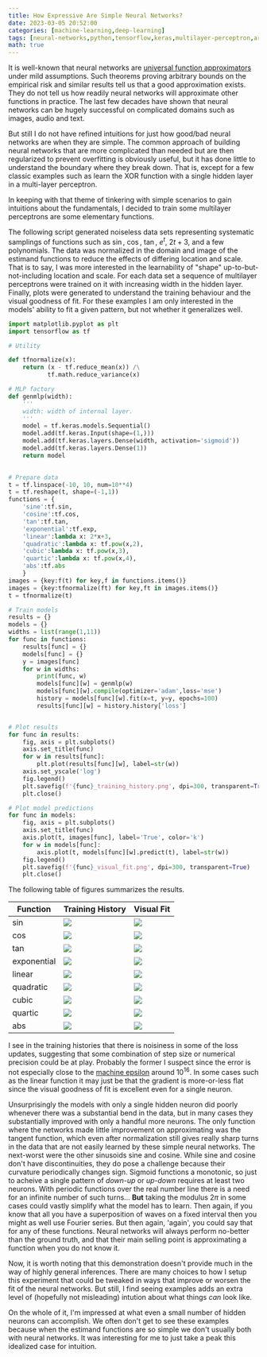 ```yaml
---
title: How Expressive Are Simple Neural Networks?
date: 2023-03-05 20:52:00
categories: [machine-learning,deep-learning]
tags: [neural-networks,python,tensorflow,keras,multilayer-perceptron,artificial-neural-networks,elementary-functions,learnability,machine-learning,elementary-functions,sine,cosine,tangent,exponential,linear,quadratic,cubic,quartic,absolution-value]
math: true
---
```


It is well-known that neural networks are [universal function approximators](https://en.wikipedia.org/wiki/Universal_approximation_theorem) under mild assumptions. Such theorems proving arbitrary bounds on the empirical risk and similar results tell us that a good approximation exists. They do not tell us how readily neural networks will approximate other functions in practice. The last few decades have shown that neural networks can be hugely successful on complicated domains such as images, audio and text. 

But still I do not have refined intuitions for just how good/bad neural networks are when they are simple. The common approach of building neural networks that are more complicated than needed but are then regularized to prevent overfitting is obviously useful, but it has done little to understand the boundary where they break down. That is, except for a few classic examples such as learn the XOR function with a single hidden layer in a multi-layer perceptron.

In keeping with that theme of tinkering with simple scenarios to gain intuitions about the fundamentals, I decided to train some multilayer perceptrons are some elementary functions.

The following script generated noiseless data sets representing systematic samplings of functions such as $\sin$, $\cos$, $\tan$, $e^t$, $2t+3$, and a few polynomials. The data was normalized in the domain and image of the estimand functions to reduce the effects of differing location and scale. That is to say, I was more interested in the learnability of "shape" up-to-but-not-including location and scale.  For each data set a sequence of multilayer perceptrons were trained on it with increasing width in the hidden layer. Finally, plots were generated to understand the training behaviour and the visual goodness of fit. For these examples I am only interested in the models' ability to fit a given pattern, but not whether it generalizes well. 


```python
import matplotlib.pyplot as plt
import tensorflow as tf

# Utility

def tfnormalize(x):
    return (x - tf.reduce_mean(x)) /\
           tf.math.reduce_variance(x)

# MLP factory
def genmlp(width):
    '''
    width: width of internal layer.
    '''
    model = tf.keras.models.Sequential()
    model.add(tf.keras.Input(shape=(1,)))
    model.add(tf.keras.layers.Dense(width, activation='sigmoid'))
    model.add(tf.keras.layers.Dense(1))
    return model
    

# Prepare data
t = tf.linspace(-10, 10, num=10**4)
t = tf.reshape(t, shape=(-1,1))
functions = {
    'sine':tf.sin,
    'cosine':tf.cos,
    'tan':tf.tan,
    'exponential':tf.exp,
    'linear':lambda x: 2*x+3,
    'quadratic':lambda x: tf.pow(x,2),
    'cubic':lambda x: tf.pow(x,3),
    'quartic':lambda x: tf.pow(x,4),
    'abs':tf.abs
    }
images = {key:f(t) for key,f in functions.items()}
images = {key:tfnormalize(ft) for key,ft in images.items()}
t = tfnormalize(t)

# Train models
results = {}
models = {}
widths = list(range(1,11))
for func in functions:
    results[func] = {}
    models[func] = {}
    y = images[func]
    for w in widths:
        print(func, w)
        models[func][w] = genmlp(w)
        models[func][w].compile(optimizer='adam',loss='mse')
        history = models[func][w].fit(x=t, y=y, epochs=100)
        results[func][w] = history.history['loss']


# Plot results
for func in results:
    fig, axis = plt.subplots()
    axis.set_title(func)
    for w in results[func]:
        plt.plot(results[func][w], label=str(w))
    axis.set_yscale('log')
    fig.legend()
    plt.savefig(f'{func}_training_history.png', dpi=300, transparent=True)
    plt.close()

# Plot model predictions
for func in models:
    fig, axis = plt.subplots()
    axis.set_title(func)
    axis.plot(t, images[func], label='True', color='k')
    for w in models[func]:
        axis.plot(t, models[func][w].predict(t), label=str(w))
    fig.legend()
    plt.savefig(f'{func}_visual_fit.png', dpi=300, transparent=True)
    plt.close()
```

The following table of figures summarizes the results.

| Function    | Training  History                                                            | Visual  Fit                                                            |
|-------------|------------------------------------------------------------------------------|------------------------------------------------------------------------|
| sin         | ![](/assets/images/nn_elementary_functions/sine_training_history.png)        | ![](/assets/images/nn_elementary_functions/sine_visual_fit.png)        |
| cos         | ![](/assets/images/nn_elementary_functions/cosine_training_history.png)      | ![](/assets/images/nn_elementary_functions/cosine_visual_fit.png)      |
| tan         | ![](/assets/images/nn_elementary_functions/tan_training_history.png)         | ![](/assets/images/nn_elementary_functions/tan_visual_fit.png)         |
| exponential | ![](/assets/images/nn_elementary_functions/exponential_training_history.png) | ![](/assets/images/nn_elementary_functions/exponential_visual_fit.png) |
| linear      | ![](/assets/images/nn_elementary_functions/linear_training_history.png)      | ![](/assets/images/nn_elementary_functions/linear_visual_fit.png)      |
| quadratic   | ![](/assets/images/nn_elementary_functions/quadratic_training_history.png)   | ![](/assets/images/nn_elementary_functions/quadratic_visual_fit.png)   |
| cubic       | ![](/assets/images/nn_elementary_functions/cubic_training_history.png)       | ![](/assets/images/nn_elementary_functions/cubic_visual_fit.png)       |
| quartic     | ![](/assets/images/nn_elementary_functions/quartic_training_history.png)     | ![](/assets/images/nn_elementary_functions/quartic_visual_fit.png)     |
| abs         | ![](/assets/images/nn_elementary_functions/abs_training_history.png)         | ![](/assets/images/nn_elementary_functions/abs_visual_fit.png)         |


I see in the training histories that there is noisiness in some of the loss updates, suggesting that some combination of step size or numerical precision could be at play. Probably the former I suspect since the error is not especially close to the [machine epsilon](https://en.wikipedia.org/wiki/Machine_epsilon) around $10^{16}$. In some cases such as the linear function it may just be that the gradient is more-or-less flat since the visual goodness of fit is excellent even for a single neuron.

Unsurprisingly the models with only a single hidden neuron did poorly whenever there was a substantial bend in the data, but in many cases they substantially improved with only a handful more neurons. The only function where the networks made little improvement on approximating was the tangent function, which even after normalization still gives really sharp turns in the data that are not easily learned by these simple neural networks. The next-worst were the other sinusoids sine and cosine. While sine and cosine don't have discontinuities, they do pose a challenge because their curvature periodically changes sign. Sigmoid functions a monotonic, so just to acheive a single pattern of *down-up* or *up-down* requires at least two neurons. With periodic functions over the real number line there is a need for an infinite number of such turns... **But** taking the modulus $2 \pi$ in some cases could vastly simplify what the model has to learn. Then again, if you know that all you have a superposition of waves on a fixed interval then you might as well use Fourier series. But then again, 'again', you could say that for any of these functions. Neural networks will always perform no-better than the ground truth, and that their main selling point is approximating a function when you do not know it.

Now, it is worth noting that this demonstration doesn't provide much in the way of highly general inferences. There are many choices to how I setup this experiment that could be tweaked in ways that improve or worsen the fit of the neural networks. But still, I find seeing examples adds an extra level of (hopefully not misleading) intution about what things *can* look like. 

On the whole of it, I'm impressed at what even a small number of hidden neurons can accomplish. We often don't get to see these examples because when the estimand functions are so simple we don't usually both with neural networks. It was interesting for me to just take a peak this idealized case for intuition.
